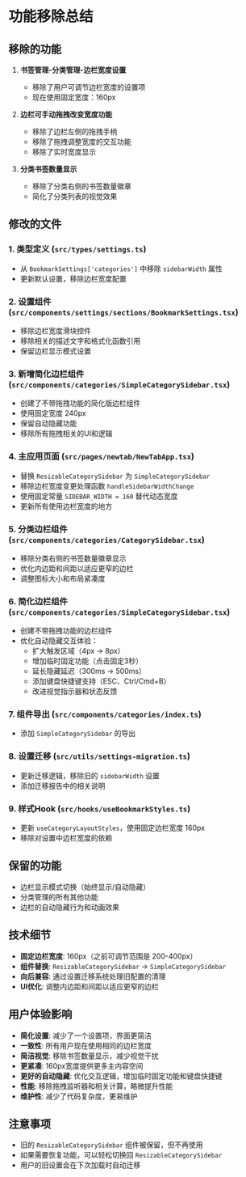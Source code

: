 # 功能移除总结

## 移除的功能

1. **书签管理-分类管理-边栏宽度设置**
   - 移除了用户可调节边栏宽度的设置项
   - 现在使用固定宽度：160px

2. **边栏可手动拖拽改变宽度功能**
   - 移除了边栏左侧的拖拽手柄
   - 移除了拖拽调整宽度的交互功能
   - 移除了实时宽度显示

3. **分类书签数量显示**
   - 移除了分类右侧的书签数量徽章
   - 简化了分类列表的视觉效果

## 修改的文件

### 1. 类型定义 (`src/types/settings.ts`)
- 从 `BookmarkSettings['categories']` 中移除 `sidebarWidth` 属性
- 更新默认设置，移除边栏宽度配置

### 2. 设置组件 (`src/components/settings/sections/BookmarkSettings.tsx`)
- 移除边栏宽度滑块控件
- 移除相关的描述文字和格式化函数引用
- 保留边栏显示模式设置

### 3. 新增简化边栏组件 (`src/components/categories/SimpleCategorySidebar.tsx`)
- 创建了不带拖拽功能的简化版边栏组件
- 使用固定宽度 240px
- 保留自动隐藏功能
- 移除所有拖拽相关的UI和逻辑

### 4. 主应用页面 (`src/pages/newtab/NewTabApp.tsx`)
- 替换 `ResizableCategorySidebar` 为 `SimpleCategorySidebar`
- 移除边栏宽度变更处理函数 `handleSidebarWidthChange`
- 使用固定常量 `SIDEBAR_WIDTH = 160` 替代动态宽度
- 更新所有使用边栏宽度的地方

### 5. 分类边栏组件 (`src/components/categories/CategorySidebar.tsx`)
- 移除分类右侧的书签数量徽章显示
- 优化内边距和间距以适应更窄的边栏
- 调整图标大小和布局紧凑度

### 6. 简化边栏组件 (`src/components/categories/SimpleCategorySidebar.tsx`)
- 创建不带拖拽功能的边栏组件
- 优化自动隐藏交互体验：
  - 扩大触发区域（4px → 8px）
  - 增加临时固定功能（点击固定3秒）
  - 延长隐藏延迟（300ms → 500ms）
  - 添加键盘快捷键支持（ESC、Ctrl/Cmd+B）
  - 改进视觉指示器和状态反馈

### 7. 组件导出 (`src/components/categories/index.ts`)
- 添加 `SimpleCategorySidebar` 的导出

### 8. 设置迁移 (`src/utils/settings-migration.ts`)
- 更新迁移逻辑，移除旧的 `sidebarWidth` 设置
- 添加迁移报告中的相关说明

### 9. 样式Hook (`src/hooks/useBookmarkStyles.ts`)
- 更新 `useCategoryLayoutStyles`，使用固定边栏宽度 160px
- 移除对设置中边栏宽度的依赖

## 保留的功能

- 边栏显示模式切换（始终显示/自动隐藏）
- 分类管理的所有其他功能
- 边栏的自动隐藏行为和动画效果

## 技术细节

- **固定边栏宽度**: 160px（之前可调节范围是 200-400px）
- **组件替换**: `ResizableCategorySidebar` → `SimpleCategorySidebar`
- **向后兼容**: 通过设置迁移系统处理旧配置的清理
- **UI优化**: 调整内边距和间距以适应更窄的边栏

## 用户体验影响

- **简化设置**: 减少了一个设置项，界面更简洁
- **一致性**: 所有用户现在使用相同的边栏宽度
- **简洁视觉**: 移除书签数量显示，减少视觉干扰
- **更紧凑**: 160px宽度提供更多主内容空间
- **更好的自动隐藏**: 优化交互逻辑，增加临时固定功能和键盘快捷键
- **性能**: 移除拖拽监听器和相关计算，略微提升性能
- **维护性**: 减少了代码复杂度，更易维护

## 注意事项

- 旧的 `ResizableCategorySidebar` 组件被保留，但不再使用
- 如果需要恢复功能，可以轻松切换回 `ResizableCategorySidebar`
- 用户的旧设置会在下次加载时自动迁移
